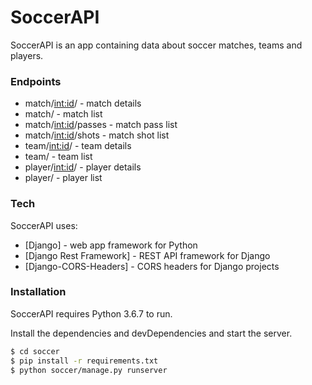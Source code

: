 # SoccerAPI

SoccerAPI is an app containing data about soccer matches, teams and players.

### Endpoints

* match/<int:id>/ - match details
* match/ - match list
* match/<int:id>/passes - match pass list
* match/<int:id>/shots - match shot list
* team/<int:id>/ - team details
* team/ - team list
* player/<int:id>/ - player details
* player/ - player list

### Tech

SoccerAPI uses:

* [Django] - web app framework for Python
* [Django Rest Framework] - REST API framework for Django
* [Django-CORS-Headers] - CORS headers for Django projects


### Installation

SoccerAPI requires Python 3.6.7 to run.

Install the dependencies and devDependencies and start the server.

```sh
$ cd soccer
$ pip install -r requirements.txt
$ python soccer/manage.py runserver
```

